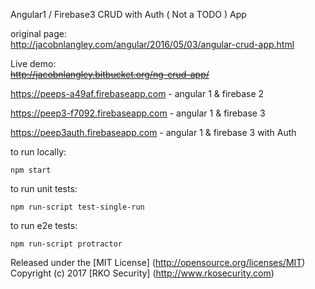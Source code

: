 Angular1 / Firebase3 CRUD with Auth ( Not a TODO ) App

original page:  
http://jacobnlangley.com/angular/2016/05/03/angular-crud-app.html

Live demo:  
~~http://jacobnlangley.bitbucket.org/ng-crud-app/~~

https://peeps-a49af.firebaseapp.com  - angular 1 & firebase 2

https://peep3-f7092.firebaseapp.com  - angular 1 & firebase 3

https://peep3auth.firebaseapp.com  - angular 1 & firebase 3 with Auth

to run locally:
```
npm start
```

to run unit tests:
```
npm run-script test-single-run
```

to run e2e tests:
```
npm run-script protractor
```

Released under the [MIT License] (http://opensource.org/licenses/MIT)
Copyright (c) 2017 [RKO Security] (http://www.rkosecurity.com)



